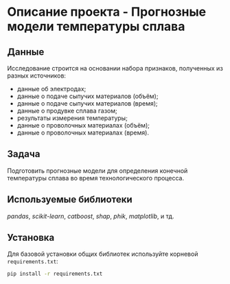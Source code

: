 # Описание проекта - Прогнозные модели температуры сплава


## Данные

Исследование строится на основании набора признаков, полученных из разных источников:
- данные об электродах;
- данные о подаче сыпучих материалов (объём);
- данные о подаче сыпучих материалов (время);
- данные о продувке сплава газом;
- результаты измерения температуры;
- данные о проволочных материалах (объём);
- данные о проволочных материалах (время).


## Задача

Подготовить прогнозные модели для определения конечной температуры сплава во время технологического процесса.  

## Используемые библиотеки
*pandas*, *scikit-learn*, *catboost*, *shap*, *phik*, *matplotlib*, и тд.

## Установка
Для базовой установки общих библиотек используйте корневой `requirements.txt`:
```bash
pip install -r requirements.txt